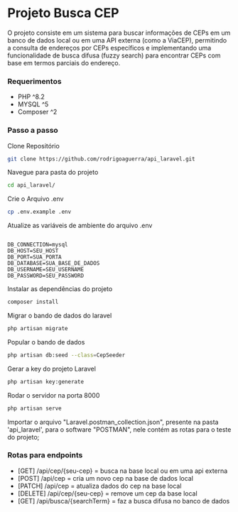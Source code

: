 # Projeto Busca CEP
O projeto consiste em um sistema para buscar informações de CEPs em um banco de dados local ou em uma API externa (como a ViaCEP), permitindo a consulta de endereços por CEPs específicos e implementando uma funcionalidade de busca difusa (fuzzy search) para encontrar CEPs com base em termos parciais do endereço.

### Requerimentos 
- PHP ^8.2
- MYSQL ^5
- Composer ^2

### Passo a passo
Clone Repositório
```sh
git clone https://github.com/rodrigoaguerra/api_laravel.git
```

Navegue para pasta do projeto

```sh
cd api_laravel/
```

Crie o Arquivo .env
```sh
cp .env.example .env
```

Atualize as variáveis de ambiente do arquivo .env
```dosini

DB_CONNECTION=mysql
DB_HOST=SEU_HOST
DB_PORT=SUA_PORTA
DB_DATABASE=SUA_BASE_DE_DADOS
DB_USERNAME=SEU_USERNAME
DB_PASSWORD=SEU_PASSWORD

```

Instalar as dependências do projeto
```sh
composer install
```

Migrar o bando de dados do laravel
```sh
php artisan migrate
```

Popular o bando de dados
```sh
php artisan db:seed --class=CepSeeder
```

Gerar a key do projeto Laravel
```sh
php artisan key:generate
```

Rodar o servidor na porta 8000
```sh
php artisan serve
```

Importar o arquivo "Laravel.postman_collection.json", presente na pasta 'api_laravel', para o software "POSTMAN",
nele contém as rotas para o teste do projeto;

### Rotas para endpoints

- [GET] /api/cep/{seu-cep} = busca na base local ou em uma api externa
- [POST] /api/cep = cria um novo cep na base de dados local
- [PATCH] /api/cep = atualiza dados do cep na base local
- [DELETE] /api/cep/{seu-cep} = remove um cep da base local
- [GET] /api/busca/{searchTerm} = faz a busca difusa no banco de dados  
